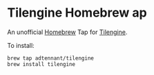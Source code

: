 # Tilengine Homebrew  ap
An unofficial [Homebrew](http://brew.sh/) Tap for [Tilengine](https://github.com/megamarc/Tilengine).

To install:
```
brew tap adtennant/tilengine
brew install tilengine
```

